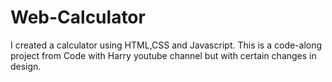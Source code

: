 # Web-Calculator
I created a calculator using HTML,CSS and Javascript. This is a code-along project from Code with Harry youtube channel but with certain changes in design. 
